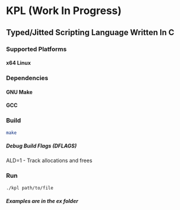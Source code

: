 # KPL (Work In Progress)

## Typed/Jitted Scripting Language Written In C

### Supported Platforms

#### x64 Linux

### Dependencies

#### GNU Make
#### GCC

### Build

```bash
make
```
##### Debug Build Flags (DFLAGS)

ALD=1 - Track allocations and frees

### Run

```bash
./kpl path/to/file
```
##### Examples are in the ex folder
